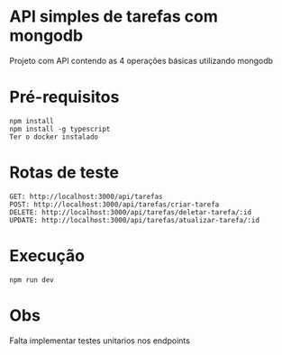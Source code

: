 # API simples de tarefas com mongodb
Projeto com API contendo as 4 operações básicas utilizando mongodb 

# Pré-requisitos

`npm install`  </br>
`npm install -g typescript`  </br>
`Ter o docker instalado`  </br>


# Rotas de teste

`GET: http://localhost:3000/api/tarefas` </br>
`POST: http://localhost:3000/api/tarefas/criar-tarefa` </br>
`DELETE: http://localhost:3000/api/tarefas/deletar-tarefa/:id` </br>
`UPDATE: http://localhost:3000/api/tarefas/atualizar-tarefa/:id` </br>

# Execução

`npm run dev`

# Obs

Falta implementar testes unitarios nos endpoints </br>
